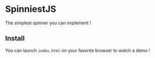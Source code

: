 # SpinniestJS

The simplest spinner you can implement !

## Install

You can launch `index.html` on your favorite browser to watch a demo !
